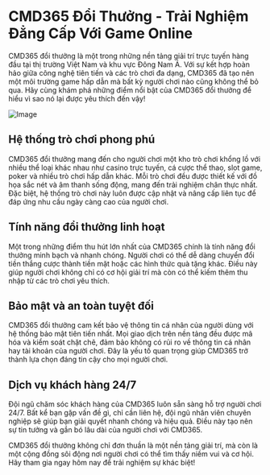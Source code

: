 # CMD365 Đổi Thưởng - Trải Nghiệm Đẳng Cấp Với Game Online

CMD365 đổi thưởng là một trong những nền tảng giải trí trực tuyến hàng đầu tại thị trường Việt Nam và khu vực Đông Nam Á. Với sự kết hợp hoàn hảo giữa công nghệ tiên tiến và các trò chơi đa dạng, CMD365 đã tạo nên một môi trường game hấp dẫn mà bất kỳ người chơi nào cũng không thể bỏ qua. Hãy cùng khám phá những điểm nổi bật của CMD365 đổi thưởng để hiểu vì sao nó lại được yêu thích đến vậy!

![Image](https://github.com/user-attachments/assets/bd51ea9f-0666-407b-a7a7-98ead6de688c)

## Hệ thống trò chơi phong phú

CMD365 đổi thưởng mang đến cho người chơi một kho trò chơi khổng lồ với nhiều thể loại khác nhau như casino trực tuyến, cá cược thể thao, slot game, poker và nhiều trò chơi hấp dẫn khác. Mỗi trò chơi đều được thiết kế với đồ họa sắc nét và âm thanh sống động, mang đến trải nghiệm chân thực nhất. Đặc biệt, hệ thống trò chơi này luôn được cập nhật và nâng cấp liên tục để đáp ứng nhu cầu ngày càng cao của người chơi.

## Tính năng đổi thưởng linh hoạt

Một trong những điểm thu hút lớn nhất của CMD365 chính là tính năng đổi thưởng minh bạch và nhanh chóng. Người chơi có thể dễ dàng chuyển đổi tiền thắng cược thành tiền mặt hoặc các hình thức quà tặng khác. Điều này giúp người chơi không chỉ có cơ hội giải trí mà còn có thể kiếm thêm thu nhập từ các trò chơi yêu thích.

## Bảo mật và an toàn tuyệt đối

CMD365 đổi thưởng cam kết bảo vệ thông tin cá nhân của người dùng với hệ thống bảo mật tiên tiến nhất. Mọi giao dịch trên nền tảng đều được mã hóa và kiểm soát chặt chẽ, đảm bảo không có rủi ro về thông tin cá nhân hay tài khoản của người chơi. Đây là yếu tố quan trọng giúp CMD365 trở thành lựa chọn đáng tin cậy cho mọi người chơi.

## Dịch vụ khách hàng 24/7

Đội ngũ chăm sóc khách hàng của CMD365 luôn sẵn sàng hỗ trợ người chơi 24/7. Bất kể bạn gặp vấn đề gì, chỉ cần liên hệ, đội ngũ nhân viên chuyên nghiệp sẽ giúp bạn giải quyết nhanh chóng và hiệu quả. Điều này tạo nên sự tin tưởng và gắn bó lâu dài của người chơi với CMD365.

CMD365 đổi thưởng không chỉ đơn thuần là một nền tảng giải trí, mà còn là một cộng đồng sôi động nơi người chơi có thể tìm thấy niềm vui và cơ hội. Hãy tham gia ngay hôm nay để trải nghiệm sự khác biệt!